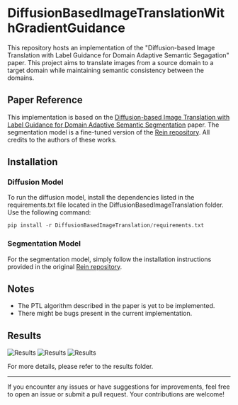 # DiffusionBasedImageTranslationWithGradientGuidance

This repository hosts an implementation of the "Diffusion-based Image Translation with Label Guidance for Domain Adaptive Semantic Segagation" paper. This project aims to translate images from a source domain to a target domain while maintaining semantic consistency between the domains.

## Paper Reference

This implementation is based on the [Diffusion-based Image Translation with Label Guidance for Domain Adaptive Semantic Segmentation](https://arxiv.org/pdf/2308.12350) paper. The segmentation model is a fine-tuned version of the [Rein repository](https://github.com/w1oves/Rein). All credits to the authors of these works.

## Installation

### Diffusion Model

To run the diffusion model, install the dependencies listed in the requirements.txt file located in the DiffusionBasedImageTranslation folder. Use the following command:

```python
pip install -r DiffusionBasedImageTranslation/requirements.txt
```
### Segmentation Model

For the segmentation model, simply follow the installation instructions provided in the original [Rein repository](https://github.com/w1oves/Rein).

## Notes

- The PTL algorithm described in the paper is yet to be implemented.
- There might be bugs present in the current implementation.

## Results

![Results](results/to_night.png)
![Results](results/to_rain.png)
![Results](results/to_night_fog.png)

For more details, please refer to the results folder.

---

If you encounter any issues or have suggestions for improvements, feel free to open an issue or submit a pull request. Your contributions are welcome!
